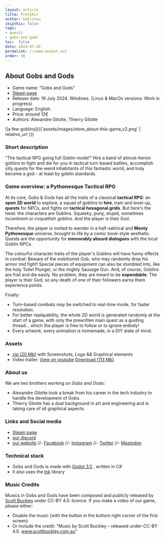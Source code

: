 ```yaml
---
layout: article
title: PressKit
author: Goblinou
skipthis: false
tags:
- quests
- gobs-and-gods
toc:  false
date: 2024-07-26
permalink: /:name:output_ext
order: 30
---
```


## About Gobs and Gods

- Game name: "Gobs and Gods"
- [ Steam page](https://store.steampowered.com/app/2506900/Gobs_and_Gods/)
- Release date: 19 July 2024. Windows. (Linux & MacOs versions: Work in progress)
- Language: English.
- Price: around 12€
- Authors: Alexandre Gilotte, Thierry Gilotte

![a few goblins]({{'assets/images/store_about-this-game_v2.png' | relative_url }})

### Short description

"The tactical RPG going full Goblin mode!"
Hire a band of almost-heroic goblins to fight and die for you in tactical turn-based battles, accomplish silly quests for the weird inhabitants of this fantastic world, and truly become a god - at least by goblin standards.

### Game overview: a Pythonesque Tactical RPG

At its core, Gobs & Gods has all the traits of a classical **tactical RPG**:
 an **open 2D world** to explore, a squad of goblins to **hire**, train and level-up, **quests** for NPCs, and fights on **tactical hexagonal grids**.
But here's the twist: the characters are Goblins. 
Squeeky, puny, stupid, sometimes incontinent or coquettish goblins. And the player is their God.

Therefore, the player is invited to wander in a half-satirical and **Monty Pythonesque** universe,  brought to life by a comic book-style aesthetic.
Quests are the opportunity for **memorably absurd dialogues** with the local Goblin NPCs.

The colourful character traits of the player's Goblins will have funny effects in combat:
Beware of the exibitionist Gob, who may randomly drop his armor mid fight!
Special pieces of equipment can also be stumbled into, like the holy Toilet Plunger, or the mighty Sausage Gun.
And, of course, Goblins are frail and die easily. No problem, they are meant to be **expendable**: 
The player is their God, so any death of one of their followers earns them experience points.

Finally:
- Turn-based combats may be switched to real-time mode, for faster resolution.
- For better replayability, the whole 2D world is generated randomly at the start of a game, with only the prewritten main quest as a guiding thread... which the player is free to follow or to ignore entirely!
- Every artwork, every animation is homemade, in a DIY state of mind.


### Assets

- [zip (20 Mb)](https://www.gobsandgods.com/assets/downloads/presskit_images.zip) with Screenshots, Logo && Graphical elements
- Video trailer: [View on youtube](https://www.youtube.com/watch?v=bJZslq2sr-s&ab_channel=GobsandGods)
  [Download (113 Mb)](https://drive.google.com/file/d/1j_6WpbAVcFOfvPkooVftDsiuabQlCMXd/view?usp=sharing)

### About us

We are two brothers working on *Gobs and Gods*:
- Alexandre Gilotte took a break from his career in the tech industry to handle the development of Gobs.
- Thierry Gilotte has a dual background in art and engineering and is taking care of all graphical aspects.


### Links and Social media 

- [Steam page](https://store.steampowered.com/app/2506900/Gobs_and_Gods/)
- [our discord](https://discord.com/invite/ggbFgbyF4t)
- [our website](https://www.gobsandgods.com/)
//- [Facebook](https://www.facebook.com/profile.php?id=61551838066813)
//- [Instagram](https://www.instagram.com/gobs_and_gods/)
//- [Twitter](https://twitter.com/gobsandgods)
//- [Mastodon](https://mastodon.gamedev.place/@AlexandreGilotte)

### Technical stack

- Gobs and Gods is made with [Godot 3.5](https://godotengine.org/) , written in C#  
- it also uses the [Ink](https://github.com/inkle/ink) library

### Music Credits

Musics in Gobs and Gods have been composed and publicly released by [Scott Buckley](https://www.scottbuckley.com.au/) under CC-BY 4.0. licence.
If you make a video of our game, please either:
- Disable the music (with the button in the bottom right corner of the first screen)
- Or include the credit: "Music  by Scott Buckley – released under-CC-BY 4.0. www.scottbuckley.com.au"
